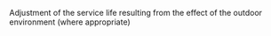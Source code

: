 ﻿Adjustment of the service life resulting from the effect of the outdoor environment (where appropriate)
